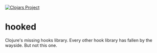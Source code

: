 [![Clojars Project](https://img.shields.io/clojars/v/party.donut/hooked.svg)](https://clojars.org/party.donut/hooked)

# hooked

Clojure's missing hooks library. Every other hook library has fallen by the
wayside. But not this one.
